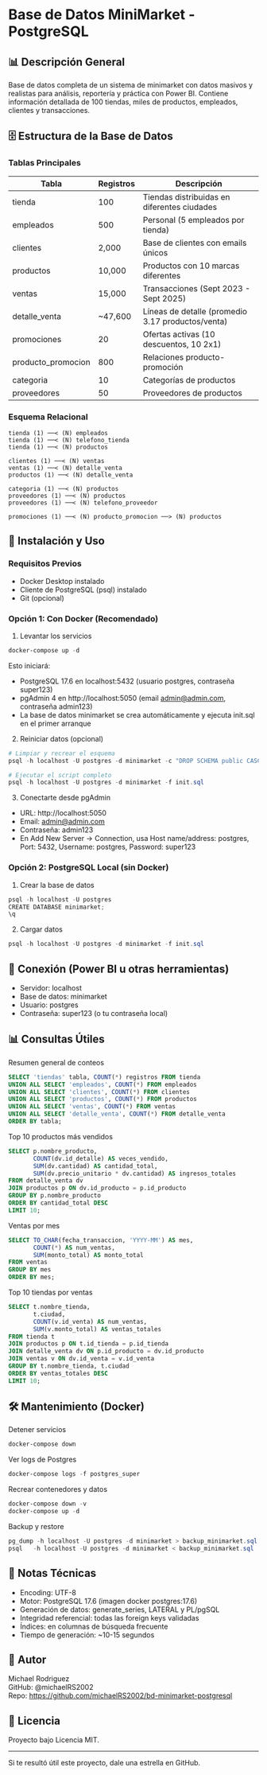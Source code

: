 # Base de Datos MiniMarket - PostgreSQL

## 📊 Descripción General

Base de datos completa de un sistema de minimarket con datos masivos y realistas para análisis, reportería y práctica con Power BI. Contiene información detallada de 100 tiendas, miles de productos, empleados, clientes y transacciones.

## 🗄️ Estructura de la Base de Datos

### Tablas Principales

| Tabla | Registros | Descripción |
|-------|-----------|-------------|
| tienda | 100 | Tiendas distribuidas en diferentes ciudades |
| empleados | 500 | Personal (5 empleados por tienda) |
| clientes | 2,000 | Base de clientes con emails únicos |
| productos | 10,000 | Productos con 10 marcas diferentes |
| ventas | 15,000 | Transacciones (Sept 2023 - Sept 2025) |
| detalle_venta | ~47,600 | Líneas de detalle (promedio 3.17 productos/venta) |
| promociones | 20 | Ofertas activas (10 descuentos, 10 2x1) |
| producto_promocion | 800 | Relaciones producto-promoción |
| categoria | 10 | Categorías de productos |
| proveedores | 50 | Proveedores de productos |

### Esquema Relacional

```
tienda (1) ──< (N) empleados
tienda (1) ──< (N) telefono_tienda
tienda (1) ──< (N) productos

clientes (1) ──< (N) ventas
ventas (1) ──< (N) detalle_venta
productos (1) ──< (N) detalle_venta

categoria (1) ──< (N) productos
proveedores (1) ──< (N) productos
proveedores (1) ──< (N) telefono_proveedor

promociones (1) ──< (N) producto_promocion ──> (N) productos
```

## 🚀 Instalación y Uso

### Requisitos Previos
- Docker Desktop instalado
- Cliente de PostgreSQL (psql) instalado
- Git (opcional)

### Opción 1: Con Docker (Recomendado)

1) Levantar los servicios

```powershell
docker-compose up -d
```

Esto iniciará:
- PostgreSQL 17.6 en localhost:5432 (usuario postgres, contraseña super123)
- pgAdmin 4 en http://localhost:5050 (email admin@admin.com, contraseña admin123)
- La base de datos minimarket se crea automáticamente y ejecuta init.sql en el primer arranque

2) Reiniciar datos (opcional)

```powershell
# Limpiar y recrear el esquema
psql -h localhost -U postgres -d minimarket -c "DROP SCHEMA public CASCADE; CREATE SCHEMA public;"

# Ejecutar el script completo
psql -h localhost -U postgres -d minimarket -f init.sql
```

3) Conectarte desde pgAdmin
- URL: http://localhost:5050
- Email: admin@admin.com
- Contraseña: admin123
- En Add New Server → Connection, usa Host name/address: postgres, Port: 5432, Username: postgres, Password: super123

### Opción 2: PostgreSQL Local (sin Docker)

1) Crear la base de datos

```powershell
psql -h localhost -U postgres
CREATE DATABASE minimarket;
\q
```

2) Cargar datos

```powershell
psql -h localhost -U postgres -d minimarket -f init.sql
```

## 🔌 Conexión (Power BI u otras herramientas)
- Servidor: localhost
- Base de datos: minimarket
- Usuario: postgres
- Contraseña: super123 (o tu contraseña local)

## 📊 Consultas Útiles

Resumen general de conteos
```sql
SELECT 'tiendas' tabla, COUNT(*) registros FROM tienda
UNION ALL SELECT 'empleados', COUNT(*) FROM empleados
UNION ALL SELECT 'clientes', COUNT(*) FROM clientes
UNION ALL SELECT 'productos', COUNT(*) FROM productos
UNION ALL SELECT 'ventas', COUNT(*) FROM ventas
UNION ALL SELECT 'detalle_venta', COUNT(*) FROM detalle_venta
ORDER BY tabla;
```

Top 10 productos más vendidos
```sql
SELECT p.nombre_producto,
       COUNT(dv.id_detalle) AS veces_vendido,
       SUM(dv.cantidad) AS cantidad_total,
       SUM(dv.precio_unitario * dv.cantidad) AS ingresos_totales
FROM detalle_venta dv
JOIN productos p ON dv.id_producto = p.id_producto
GROUP BY p.nombre_producto
ORDER BY cantidad_total DESC
LIMIT 10;
```

Ventas por mes
```sql
SELECT TO_CHAR(fecha_transaccion, 'YYYY-MM') AS mes,
       COUNT(*) AS num_ventas,
       SUM(monto_total) AS monto_total
FROM ventas
GROUP BY mes
ORDER BY mes;
```

Top 10 tiendas por ventas
```sql
SELECT t.nombre_tienda,
       t.ciudad,
       COUNT(v.id_venta) AS num_ventas,
       SUM(v.monto_total) AS ventas_totales
FROM tienda t
JOIN productos p ON t.id_tienda = p.id_tienda
JOIN detalle_venta dv ON p.id_producto = dv.id_producto
JOIN ventas v ON dv.id_venta = v.id_venta
GROUP BY t.nombre_tienda, t.ciudad
ORDER BY ventas_totales DESC
LIMIT 10;
```

## 🛠️ Mantenimiento (Docker)

Detener servicios
```powershell
docker-compose down
```

Ver logs de Postgres
```powershell
docker-compose logs -f postgres_super
```

Recrear contenedores y datos
```powershell
docker-compose down -v
docker-compose up -d
```

Backup y restore
```powershell
pg_dump -h localhost -U postgres -d minimarket > backup_minimarket.sql
psql   -h localhost -U postgres -d minimarket < backup_minimarket.sql
```

## 📝 Notas Técnicas
- Encoding: UTF-8
- Motor: PostgreSQL 17.6 (imagen docker postgres:17.6)
- Generación de datos: generate_series, LATERAL y PL/pgSQL
- Integridad referencial: todas las foreign keys validadas
- Índices: en columnas de búsqueda frecuente
- Tiempo de generación: ~10-15 segundos

## 🤝 Autor
Michael Rodriguez  
GitHub: @michaelRS2002  
Repo: https://github.com/michaelRS2002/bd-minimarket-postgresql

## 📄 Licencia
Proyecto bajo Licencia MIT.

---
Si te resultó útil este proyecto, dale una estrella en GitHub.
